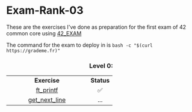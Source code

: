 # Exam-Rank-03
These are the exercises I've done as preparation for the first exam  of 42 common core using [42_EXAM](https://github.com/jcluzet/42_EXAM)

The command for the exam to deploy in is `bash -c "$(curl https://grademe.fr)"`

<h3 align="center">Level 0:</h3>
<table align="center">
  <tr>
    <td align="center" width="200"><b>Exercise</b></td>
    <td align="center" width="50"><b>Status</b></td>
  </tr>
  <tr>
    <td align="center"><a href="https://github.com/PaLucena/Exam-Rank-03/tree/main/ft_printf">ft_printf</a></td>
    <td align="center">✅</td>
  </tr>
  <tr>
    <td align="center"><a href="https://github.com/PaLucena/Exam-Rank-03/tree/main/get_next_line">get_next_line</a></td>
    <td align="center">...</td>
  </tr>
</table>

